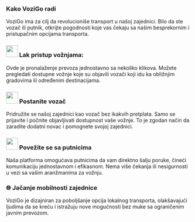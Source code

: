 ### Kako VoziGo radi
VoziGo ima za cilj da revolucioniše transport u našoj zajednici. Bilo da ste vozač ili putnik, otkrijte pogodnosti koje vas čekaju sa našim besprekornim i pristupačnim opcijama transporta.

### <img src="svg/kola.svg" width="32" height="32"> Lak pristup vožnjama:
Ovde je pronalaženje prevoza jednostavno sa nekoliko klikova. Možete pregledati dostupne vožnje koje su objavili vozači koji idu ka obližnjim gradovima ili određenim destinacijama.

### <img src="svg/rabota.svg" width="32" height="32"> Postanite vozač
Pridružite se našoj zajednici kao vozač bez ikakvih pretplata. Samo se prijavite i počnite objavljivati dostupnost vaše vožnje. To je zgodan način da zaradite dodatni novac i pomognete svojoj zajednici.

### <img src="svg/rabota.svg" width="32" height="32"> Povežite se sa putnicima
Naša platforma omogućava putnicima da vam direktno šalju poruke, čineći komunikaciju jednostavnom i efikasnom. Nema više čekanja ili nesigurnosti u vezi sa vašim aranžmanima za vožnju.

### 🌐 Jačanje mobilnosti zajednice
VoziGo je dizajniran za poboljšanje opcija lokalnog transporta, olakšavajući ljudima da se kreću i istražuju nove mogućnosti bez muke sa ograničenim javnim prevozom.
